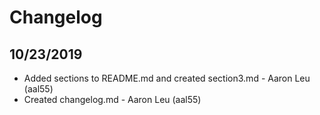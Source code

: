 # Changelog

## 10/23/2019
* Added sections to README.md and created section3.md - Aaron Leu (aal55)
* Created changelog.md - Aaron Leu (aal55)
